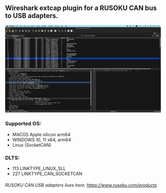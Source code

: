 ## Wireshark extcap plugin for a RUSOKU CAN bus to USB adapters.

![wireshark_soft.png](Images/wireshark_soft.png)

### Supported OS:
- MACOS Apple silicon arm64
- WINDOWS 10, 11 x64, arm64
- Linux (SocketCAN)
### DLTS:
- 113 LINKTYPE_LINUX_SLL
- 227 LINKTYPE_CAN_SOCKETCAN

###### RUSOKU CAN USB adapters lives here: <https://www.rusoku.com/products>
